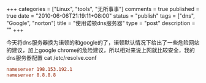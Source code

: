 +++
categories = ["Linux", "tools", "无所事事"]
comments = true
published = true
date = "2010-06-06T21:19:11+08:00"
status = "publish"
tags = ["dns", "Google", "norton"]
title = "使用诺顿dns服务器"
type = "post"
description = ""
+++


今天将dns服务器换为诺顿的和google的了，诺顿默认情况下给出了一些危险网站的建议，加上google chrome的危险建议，所以相对来说上网就比较安全，我的dns服务器配置 cat /etc/resolve.conf

```conf
nameserver 198.153.192.1
nameserver 8.8.8.8
```
<!--more-->